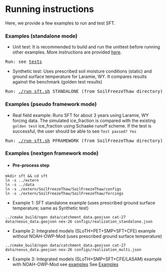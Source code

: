 # Running instructions
Here, we provide a few examples to run and test SFT.

### Examples (standalone mode)
  - Unit test: It is recommended to build and run the unittest before running other examples. More instructions are provided [here](https://github.com/NOAA-OWP/SoilFreezeThaw/tree/ajk/doc_update/tests).

<pre>
Run: see <a href="https://github.com/NOAA-OWP/SoilFreezeThaw/tree/ajk/doc_update/tests">tests</a>
</pre>
  - Synthetic test: Uses prescribed soil moisture conditions (static) and ground surface temperature for Laramie, WY. It compares results against the benchmark (golden test results)
<pre>
Run: <a href="https://github.com/NOAA-OWP/SoilFreezeThaw/blob/ajk/doc_update/run_sft.sh">./run_sft.sh</a> STANDALONE (from SoilFreezeThaw directory)    
</pre>

### Examples (pseudo framework mode)
  - Real field example: Runs SFT for about 3 years using Laramie, WY forcing data. The simulated ice_fraction is compared with the existing `golden test` ice_fraction using Schaake runoff scheme. If the test is successful, the user should be able to see `Test passed? Yes`
<pre>
Run: <a href="https://github.com/NOAA-OWP/SoilFreezeThaw/blob/ajk/doc_update/run_sft.sh">./run_sft.sh</a> PFRAMEWORK (from SoilFreezeThaw directory)
</pre>

### Examples (nextgen framework mode)
  - #### Pre-process step
  ```
  mkdir sft && cd sft
  ln -s ../extern
  ln -s ../data 
  ln -s ./extern/SoilFreezeThaw/SoilFreezeThaw/configs
  ln -s ./extern/SoilFreezeThaw/SoilFreezeThaw/forcings
  ```
  - Example 1: SFT standalone example (uses prescribed ground surface temperature; same as Synthetic test)
  ```
  ../cmake_build/ngen data/catchment_data.geojson cat-27 data/nexus_data.geojson nex-26 configs/realization_standalone.json
  ```
  - Example 2: Integrated models (SLoTH+PET+SMP+SFT+CFE) example without NOAH-OWP-Mod (uses prescribed ground surface temperature)
  ```
  ../cmake_build/ngen data/catchment_data.geojson cat-27 data/nexus_data.geojson nex-26 configs/realization_multi.json
  ```
  - Example 3: Integrated models (SLoTH+SMP+SFT+CFE/LASAM) example with NOAH-OWP-Mod see [examples](https://github.com/NOAA-OWP/SoilFreezeThaw/tree/ajk/doc_update/examples)
  See [Examples](https://github.com/NOAA-OWP/SoilFreezeThaw/tree/ajk/doc_update/examples)